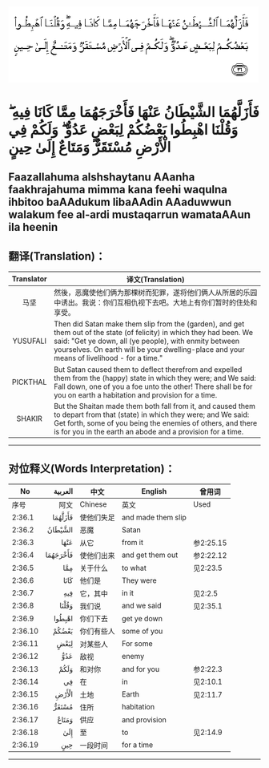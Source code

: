 ![002:036](images/002_036.gif)

#  فَأَزَلَّهُمَا الشَّيْطَانُ عَنْهَا فَأَخْرَجَهُمَا مِمَّا كَانَا فِيهِ ۖ وَقُلْنَا اهْبِطُوا بَعْضُكُمْ لِبَعْضٍ عَدُوٌّ ۖ وَلَكُمْ فِي الْأَرْضِ مُسْتَقَرٌّ وَمَتَاعٌ إِلَىٰ حِينٍ 

## Faazallahuma alshshaytanu AAanha faakhrajahuma mimma kana feehi waqulna ihbitoo baAAdukum libaAAdin AAaduwwun walakum fee al-ardi mustaqarrun wamataAAun ila heenin

## 翻译(Translation)：

| Translator | 译文(Translation)                                            |
|:----------:| ------------------------------------------------------------ |
| 马坚       | 然後，恶魔使他们俩为那棵树而犯罪，遂将他们俩人从所居的乐园中诱出。我说：你们互相仇视下去吧。大地上有你们暂时的住处和享受。 |
| YUSUFALI   | Then did Satan make them slip from the (garden), and get them out of the state (of felicity) in which they had been. We said: "Get ye down, all (ye people), with enmity between yourselves. On earth will be your dwelling-place and your means of livelihood - for a time." |
| PICKTHAL   | But Satan caused them to deflect therefrom and expelled them from the (happy) state in which they were; and We said: Fall down, one of you a foe unto the other! There shall be for you on earth a habitation and provision for a time. |
| SHAKIR     | But the Shaitan made them both fall from it, and caused them to depart from that (state) in which they were; and We said: Get forth, some of you being the enemies of others, and there is for you in the earth an abode and a provision for a time. |

---

## 对位释义(Words Interpretation)：

| No      |  العربية | 中文       | English            | 曾用词    |
| ------- | -------: | ---------- | ------------------ | --------- |
| 序号    |     阿文 | Chinese    | 英文               | Used      |
| 2:36.1  |  فَأَزَلَّهُمَا | 使他们失足 | and made them slip |           |
| 2:36.2  |  الشَّيْطَانُ | 恶魔       | Satan              |           |
| 2:36.3  |     عَنْهَا | 从它       | from it            | 参2:25.15 |
| 2:36.4  | فَأَخْرَجَهُمَا | 使他们出来 | and get them out   | 参2:22.12 |
| 2:36.5  |      مِمَّا | 关于什么   | to what            | 见2:23.5  |
| 2:36.6  |     كَانَا | 他们是     | They were          |           |
| 2:36.7  |      فِيهِ | 它，其中   | in it              | 见2:2.5   |
| 2:36.8  |    وَقُلْنَا | 我们说     | and we said        | 见2:35.1  |
| 2:36.9  |   اهْبِطُوا | 你们下去   | get ye down        |           |
| 2:36.10 |    بَعْضُكُمْ | 你们有些人 | some of you        |           |
| 2:36.11 |     لِبَعْضٍ | 对某些人   | For some           |           |
| 2:36.12 |      عَدُوٌّ | 敌视       | enemy              |           |
| 2:36.13 |     وَلَكُمْ | 和对你     | and for you        | 参2:22.3  |
| 2:36.14 |       فِي | 在         | in                 | 见2:10.1  |
| 2:36.15 |    الْأَرْضِ | 土地       | Earth              | 见2:11.7  |
| 2:36.16 |    مُسْتَقَرٌّ | 住所       | habitation         |           |
| 2:36.17 |    وَمَتَاعٌ | 供应       | and provision      |           |
| 2:36.18 |      إِلَىٰ | 至         | to                 | 见2:14.9  |
| 2:36.19 |      حِينٍ | 一段时间   | for a time         |           |

---
